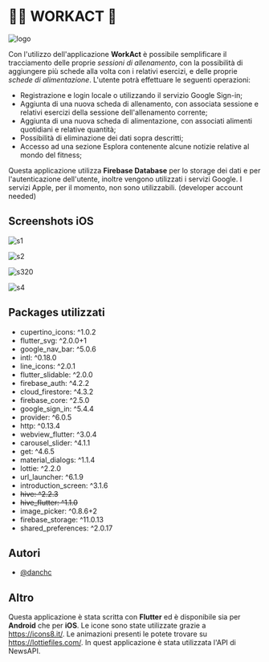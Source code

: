 
# 🏋️‍♂️ WORKACT 🥑
![logo](https://i.postimg.cc/NMBRQ3Vw/App-Icon-40-3x.png)

Con l'utilizzo dell'applicazione **WorkAct** è possibile semplificare il tracciamento delle proprie *sessioni di allenamento*, con la possibilità di aggiungere più schede alla volta con i relativi esercizi, e delle proprie *schede di alimentazione*.
L'utente potrà effettuare le seguenti operazioni:
- Registrazione e login locale o utilizzando il servizio Google Sign-in;
- Aggiunta di una nuova scheda di allenamento, con associata sessione e relativi esercizi della sessione dell'allenamento corrente;
- Aggiunta di una nuova scheda di alimentazione, con associati alimenti quotidiani e relative quantità; 
- Possibilità di eliminazione dei dati sopra descritti;
- Accesso ad una sezione Esplora contenente alcune notizie relative al mondo del fitness;

Questa applicazione utilizza **Firebase Database** per lo storage dei dati e per l'autenticazione dell'utente, inoltre vengono utilizzati i servizi Google.
I servizi Apple, per il momento, non sono utilizzabili. (developer account needed)









## Screenshots iOS
![s1](https://i.postimg.cc/4d8TQFKT/Simulator-Screen-Shot-i-Phone-13-2023-02-19-at-19-09-13.png)

![s2](https://i.postimg.cc/gjnbSqRL/Simulator-Screen-Shot-i-Phone-13-2023-02-19-at-20-22-39.png)

![s3](https://i.postimg.cc/9Xnh4K5d/Simulator-Screen-Shot-i-Phone-13-2023-02-19-at-20-22-47.png)20

![s4](https://i.postimg.cc/wMZ8Sycf/Simulator-Screen-Shot-i-Phone-13-2023-02-19-at-20-23-07.png)
## Packages utilizzati

- cupertino_icons: ^1.0.2
- flutter_svg: ^2.0.0+1
- google_nav_bar: ^5.0.6
- intl: ^0.18.0
- line_icons: ^2.0.1
- flutter_slidable: ^2.0.0
- firebase_auth: ^4.2.2
- cloud_firestore: ^4.3.2
- firebase_core: ^2.5.0
- google_sign_in: ^5.4.4
- provider: ^6.0.5
- http: ^0.13.4
- webview_flutter: ^3.0.4
- carousel_slider: ^4.1.1
- get: ^4.6.5
- material_dialogs: ^1.1.4
- lottie: ^2.2.0
- url_launcher: ^6.1.9
- introduction_screen: ^3.1.6
- ~~hive: ^2.2.3~~
- ~~hive_flutter: ^1.1.0~~
- image_picker: ^0.8.6+2
- firebase_storage: ^11.0.13
- shared_preferences: ^2.0.17

## Autori

- [@danchc](https://www.github.com/danchc)


## Altro

Questa applicazione è stata scritta con **Flutter** ed è disponibile sia per **Android** che per **iOS**.
Le icone sono state utilizzate grazie a https://icons8.it/.
Le animazioni presenti le potete trovare su https://lottiefiles.com/.
In quest applicazione è stata utilizzata l'API di NewsAPI.

